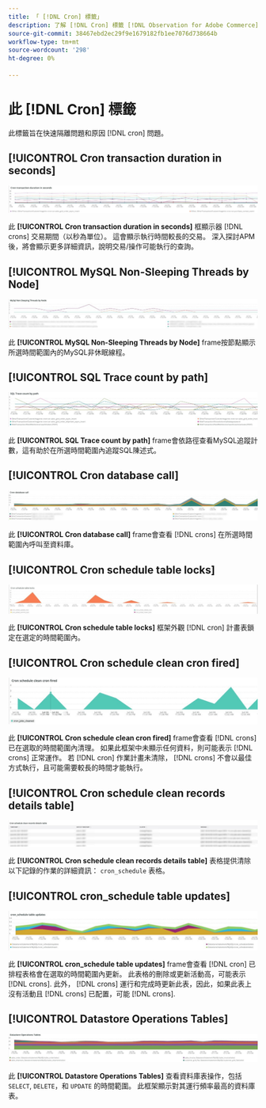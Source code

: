 ```yaml
---
title: 「 [!DNL Cron] 標籤」
description: 了解 [!DNL Cron] 標籤 [!DNL Observation for Adobe Commerce].
source-git-commit: 38467ebd2ec29f9e1679182fb1ee7076d738664b
workflow-type: tm+mt
source-wordcount: '298'
ht-degree: 0%

---
```


# 此 [!DNL Cron] 標籤

此標籤旨在快速隔離問題和原因 [!DNL cron] 問題。

## [!UICONTROL Cron transaction duration in seconds]

![Cron交易持續時間（以秒為單位）](../../assets/tools/observation-for-adobe-commerce/cron-tab-1.jpg)

此 **[!UICONTROL Cron transaction duration in seconds]** 框顯示器 [!DNL crons] 交易期間（以秒為單位）。 這會顯示執行時間較長的交易。 深入探討APM後，將會顯示更多詳細資訊，說明交易/操作可能執行的查詢。

## [!UICONTROL MySQL Non-Sleeping Threads by Node]

![按節點列出的MySQL非休眠線程](../../assets/tools/observation-for-adobe-commerce/cron-tab-2.jpg)

此 **[!UICONTROL MySQL Non-Sleeping Threads by Node]** frame按節點顯示所選時間範圍內的MySQL非休眠線程。

## [!UICONTROL SQL Trace count by path]

![按路徑的SQL跟蹤計數](../../assets/tools/observation-for-adobe-commerce/cron-tab-3.jpg)

此 **[!UICONTROL SQL Trace count by path]** frame會依路徑查看MySQL追蹤計數，這有助於在所選時間範圍內追蹤SQL陳述式。

## [!UICONTROL Cron database call]

![Cron資料庫呼叫](../../assets/tools/observation-for-adobe-commerce/cron-tab-4.jpg)

此 **[!UICONTROL Cron database call]** frame會查看 [!DNL crons] 在所選時間範圍內呼叫至資料庫。

## [!UICONTROL Cron schedule table locks]

![Cron調度表鎖定](../../assets/tools/observation-for-adobe-commerce/cron-tab-5.jpg)

此 **[!UICONTROL Cron schedule table locks]** 框架外觀 [!DNL cron] 計畫表鎖定在選定的時間範圍內。

## [!UICONTROL Cron schedule clean cron fired]

![Cron調度表鎖定](../../assets/tools/observation-for-adobe-commerce/cron-tab-6.jpg)

此 **[!UICONTROL Cron schedule clean cron fired]** frame會查看 [!DNL crons] 已在選取的時間範圍內清理。 如果此框架中未顯示任何資料，則可能表示 [!DNL crons] 正常運作。 若 [!DNL cron] 作業計畫未清除， [!DNL crons] 不會以最佳方式執行，且可能需要較長的時間才能執行。

## [!UICONTROL Cron schedule clean records details table]

![Cron計劃清除記錄詳細資訊表](../../assets/tools/observation-for-adobe-commerce/cron-tab-7.jpg)

此 **[!UICONTROL Cron schedule clean records details table]** 表格提供清除以下記錄的作業的詳細資訊： `cron_schedule` 表格。

## [!UICONTROL cron_schedule table updates]

![cron_schedule表更新](../../assets/tools/observation-for-adobe-commerce/cron-tab-8.jpg)

此 **[!UICONTROL cron_schedule table updates]** frame會查看 [!DNL cron] 已排程表格會在選取的時間範圍內更新。 此表格的刪除或更新活動高，可能表示 [!DNL crons]. 此外， [!DNL crons] 運行和完成時更新此表，因此，如果此表上沒有活動且 [!DNL crons] 已配置，可能 [!DNL crons].

## [!UICONTROL Datastore Operations Tables]

![資料儲存操作表](../../assets/tools/observation-for-adobe-commerce/cron-tab-9.jpg)

此 **[!UICONTROL Datastore Operations Tables]** 查看資料庫表操作，包括 `SELECT`, `DELETE`，和 `UPDATE` 的時間範圍。 此框架顯示對其運行頻率最高的資料庫表。
